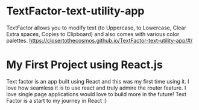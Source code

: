 # TextFactor-text-utility-app
TextFactor allows you to modify text (to Uppercase, to Lowercase, Clear Extra spaces, Copies to Clipboard) and also comes with various color palettes. 
https://closertothecosmos.github.io/TextFactor-text-utility-app/#/

<h1>My First Project using React.js</h1>
<p>Text factor is an app built using React and this was my first time using it. I love how seamless it is to use react and truly admire the router feature. I love single page applications would love to build more in the future! Text Factor is a start to my journey in React :)</p>
